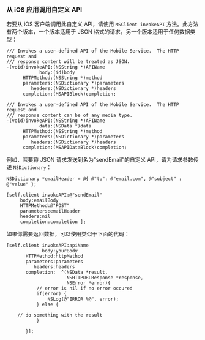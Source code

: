 ### 从 iOS 应用调用自定义 API

若要从 iOS 客户端调用此自定义 API，请使用 `MSClient invokeAPI` 方法。此方法有两个版本，一个版本适用于 JSON 格式的请求，另一个版本适用于任何数据类型：

```
/// Invokes a user-defined API of the Mobile Service.  The HTTP request and
/// response content will be treated as JSON.
-(void)invokeAPI:(NSString *)APIName
            body:(id)body
      HTTPMethod:(NSString *)method
      parameters:(NSDictionary *)parameters
         headers:(NSDictionary *)headers
      completion:(MSAPIBlock)completion;

/// Invokes a user-defined API of the Mobile Service.  The HTTP request and
/// response content can be of any media type.
-(void)invokeAPI:(NSString *)APIName
            data:(NSData *)data
      HTTPMethod:(NSString *)method
      parameters:(NSDictionary *)parameters
         headers:(NSDictionary *)headers
      completion:(MSAPIDataBlock)completion;
```

例如，若要将 JSON 请求发送到名为“sendEmail”的自定义 API，请为请求参数传递 `NSDictionary`：

```
NSDictionary *emailHeader = @{ @"to": @"email.com", @"subject" : @"value" };

[self.client invokeAPI:@"sendEmail"
     body:emailBody
     HTTPMethod:@"POST"
     parameters:emailHeader
     headers:nil
     completion:completion ];
```

如果你需要返回数据，可以使用类似于下面的代码：

```
[self.client invokeAPI:apiName
             body:yourBody
       HTTPMethod:httpMethod
       parameters:parameters
          headers:headers
       completion:  ^(NSData *result,
                      NSHTTPURLResponse *response,
                      NSError *error){
           // error is nil if no error occured
           if(error) { 
               NSLog(@"ERROR %@", error);
           } else {

    // do something with the result
           }

       }];
```

<!---HONumber=74-->